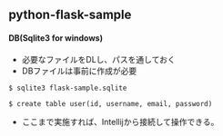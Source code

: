 ## python-flask-sample

#### DB(Sqlite3 for windows)
* 必要なファイルをDLし、パスを通しておく
* DBファイルは事前に作成が必要
```
$ sqlite3 flask-sample.sqlite

$ create table user(id, username, email, password)
```
* ここまで実施すれば、Intellijから接続して操作できる。